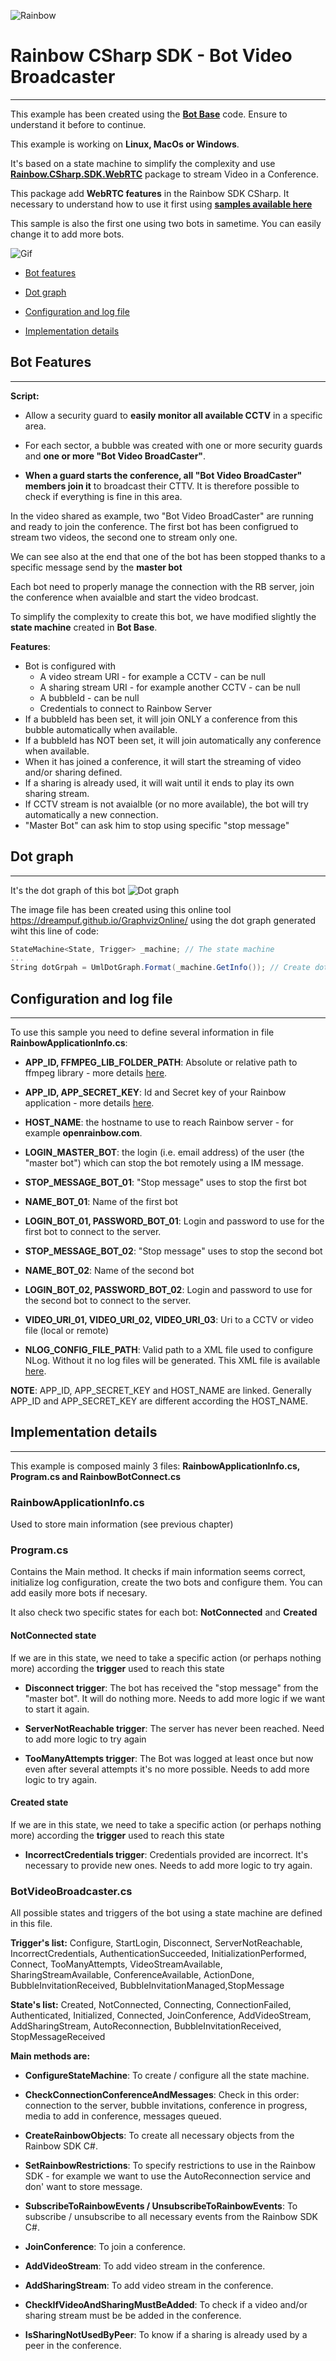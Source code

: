 ![Rainbow](../../logo_rainbow.png)

 
# Rainbow CSharp SDK - Bot Video Broadcaster
---

This example has been created using the [**Bot Base**](../BotBase) code. Ensure to understand it before to continue.

This example is working on **Linux, MacOs or Windows**.

It's based on a state machine to simplify the complexity and use [**Rainbow.CSharp.SDK.WebRTC**](https://www.nuget.org/packages/Rainbow.CSharp.SDK.WebRTC/) package to stream Video in a Conference.

This package add **WebRTC features** in the Rainbow SDK CSharp. It necessary to understand how to use it first using [**samples available here**](C:\Mercurial\CSharpSDKSamples\WebRTC)

This sample is also the first one using two bots in sametime. You can easily change it to add more bots.  

![Gif](./images/TwoBotsVideoBroadcast_1920x1080_compressed_200.gif)

- [Bot features](#BotFeatures)

- [Dot graph](#DotGraph)

- [Configuration and log file](#Configuration)

- [Implementation details](#ImplementationDetails)
 
<a name="BotFeatures"></a>
## Bot Features
---

**Script:**

 - Allow a security guard to **easily monitor all available CCTV** in a specific area.
 
 - For each sector, a bubble was created with one or more security guards and **one or more "Bot Video BroadCaster"**.

 - **When a guard starts the conference, all "Bot Video BroadCaster" members join it** to broadcast their CTTV. It is therefore possible to check if everything is fine in this area.

In the video shared as example, two "Bot Video BroadCaster" are running and ready to join the conference. The first bot has been configrued to stream two videos, the second one to stream only one.

We can see also at the end that one of the bot has been stopped thanks to a specific message send by the **master bot**

Each bot need to properly manage the connection with the RB server, join the conference when avaialble and start the video brodcast.

To simplify the complexity to create this bot, we have modified slightly the **state machine** created in **Bot Base**.

**Features**:

 - Bot is configured with
    - A video stream URI - for example a CCTV - can be null
    - A sharing stream URI - for example another CCTV - can be null
    - A bubbleId - can be null
    - Credentials to connect to Rainbow Server
 - If a bubbleId has been set, it will join ONLY a conference from this bubble automatically when available. 
 - If a bubbleId has NOT been set, it will join automatically any conference when available.
 - When it has joined a conference, it will start the streaming of video and/or sharing defined.
 - If a sharing is already used, it will wait until it ends to play its own sharing stream.
 - If CCTV stream is not avaialble (or no more available), the bot will try automatically a new connection.
 - "Master Bot" can ask him to stop using specific "stop message"
 
<a name="DotGraph"></a>
## Dot graph
---

It's the dot graph of this bot 
![Dot graph](./images/BotVideoBroadcaster.svg)


The image file has been created using this online tool https://dreampuf.github.io/GraphvizOnline/ using the dot graph generated wiht this line of code:
```cs 
StateMachine<State, Trigger> _machine; // The state machine
...
String dotGrpah = UmlDotGraph.Format(_machine.GetInfo()); // Create dot graph as String once the state machine has been totally defined   
```  

<a name="Configuration"></a>
## Configuration and log file
---

To use this sample you need to define several information in file **RainbowApplicationInfo.cs**:

- **APP_ID, FFMPEG_LIB_FOLDER_PATH**: Absolute or relative path to ffmpeg library - more details [here](https://www.nuget.org/packages/Rainbow.CSharp.SDK.WebRTC/).

- **APP_ID, APP_SECRET_KEY**: Id and Secret key of your Rainbow application - more details [here](https://developers.openrainbow.com/doc/hub/developer-journey).

- **HOST_NAME**: the hostname to use to reach Rainbow server - for example **openrainbow.com**.

- **LOGIN_MASTER_BOT**: the login (i.e. email address) of the user (the "master bot") which can stop the bot remotely using a IM message.

- **STOP_MESSAGE_BOT_01**: "Stop message" uses to stop the first bot

- **NAME_BOT_01**: Name of the first bot

- **LOGIN_BOT_01, PASSWORD_BOT_01**: Login and password to use for the first bot to connect to the server.

- **STOP_MESSAGE_BOT_02**: "Stop message" uses to stop the second bot

- **NAME_BOT_02**: Name of the second bot

- **LOGIN_BOT_02, PASSWORD_BOT_02**: Login and password to use for the second bot to connect to the server.

- **VIDEO_URI_01, VIDEO_URI_02, VIDEO_URI_03**: Uri to a CCTV or video file (local or remote)

- **NLOG_CONFIG_FILE_PATH**: Valid path to a XML file used to configure NLog. Without it no log files will be generated. This XML file is available [here](https://github.com/Rainbow-CPaaS/Rainbow-CSharp-SDK-Samples/blob/master/NLogConfiguration.xml).

**NOTE**: APP_ID, APP_SECRET_KEY and HOST_NAME are linked. Generally APP_ID and APP_SECRET_KEY are different according the HOST_NAME.

<a name="ImplementationDetails"></a>
## Implementation details
---

This example is composed mainly 3 files: **RainbowApplicationInfo.cs, Program.cs and RainbowBotConnect.cs**

### RainbowApplicationInfo.cs

Used to store main information (see previous chapter)

### Program.cs

Contains the Main method. It checks if main information seems correct, initialize log configuration, create the two bots and configure them. You can add easily more bots if necesary.

It also check two specific states for each bot: **NotConnected** and **Created**

#### NotConnected state 

If we are in this state, we need to take a specific action (or perhaps nothing more) according the **trigger** used to reach this state

- **Disconnect trigger**: The bot has received the "stop message" from the "master bot". It will do nothing more. Needs to add more logic if we want to start it again.    

- **ServerNotReachable trigger**: The server has never been reached. Need to add more logic to try again

- **TooManyAttempts trigger**: The Bot was logged at least once but now even after several attempts it's no more possible. Needs to add more logic to try again.

#### Created state

If we are in this state, we need to take a specific action (or perhaps nothing more) according the **trigger** used to reach this state

- **IncorrectCredentials trigger**: Credentials provided are incorrect. It's necessary to provide new ones. Needs to add more logic to try again.


### BotVideoBroadcaster.cs

All possible states and triggers of the bot using a state machine are defined in this file.

**Trigger's list:** Configure, StartLogin, Disconnect, ServerNotReachable, IncorrectCredentials, AuthenticationSucceeded, InitializationPerformed, Connect, TooManyAttempts, VideoStreamAvailable, SharingStreamAvailable, ConferenceAvailable, ActionDone, BubbleInvitationReceived, BubbleInvitationManaged,StopMessage
 
**State's list:** Created, NotConnected, Connecting, ConnectionFailed, Authenticated, Initialized, Connected, JoinConference, AddVideoStream, AddSharingStream, AutoReconnection, BubbleInvitationReceived, StopMessageReceived


**Main methods are:**

- **ConfigureStateMachine**: To create / configure all the state machine.

- **CheckConnectionConferenceAndMessages**: Check in this order: connection to the server, bubble invitations, conference in progress, media to add in conference, messages queued.   

- **CreateRainbowObjects**: To create all necessary objects from the Rainbow SDK C#.

- **SetRainbowRestrictions**: To specify restrictions to use in the Rainbow SDK - for example we want to use the AutoReconnection service and don' want to store message.

- **SubscribeToRainbowEvents / UnsubscribeToRainbowEvents**: To subscribe / unsubscribe to all necessary events from the Rainbow SDK C#.

- **JoinConference**: To join a conference.

- **AddVideoStream**: To add video stream in the conference.

- **AddSharingStream**: To add video stream in the conference.

- **CheckIfVideoAndSharingMustBeAdded**: To check if a video and/or sharing stream must be be added in the conference.

- **IsSharingNotUsedByPeer**: To know if a sharing is already used by a peer in the conference.

 

 
